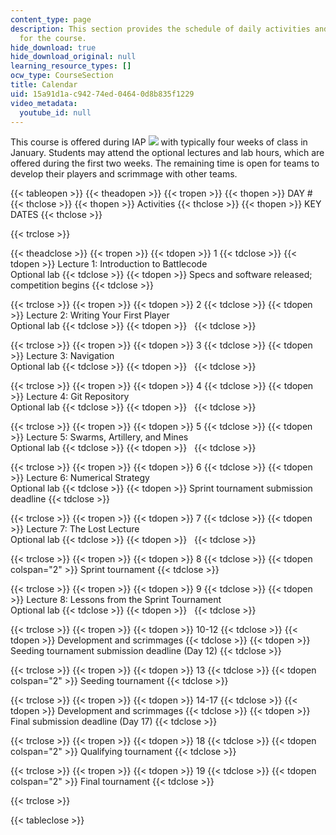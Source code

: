 ```yaml
---
content_type: page
description: This section provides the schedule of daily activities and key dates
  for the course.
hide_download: true
hide_download_original: null
learning_resource_types: []
ocw_type: CourseSection
title: Calendar
uid: 15a91d1a-c942-74ed-0464-0d8b835f1229
video_metadata:
  youtube_id: null
---
```


This course is offered during IAP ![](/images/educator/icon-question-iap.png) with typically four weeks of class in January. Students may attend the optional lectures and lab hours, which are offered during the first two weeks. The remaining time is open for teams to develop their players and scrimmage with other teams.

{{< tableopen >}}
{{< theadopen >}}
{{< tropen >}}
{{< thopen >}}
DAY #
{{< thclose >}}
{{< thopen >}}
Activities
{{< thclose >}}
{{< thopen >}}
KEY DATES
{{< thclose >}}

{{< trclose >}}

{{< theadclose >}}
{{< tropen >}}
{{< tdopen >}}
1
{{< tdclose >}}
{{< tdopen >}}
Lecture 1: Introduction to Battlecode  
Optional lab
{{< tdclose >}}
{{< tdopen >}}
Specs and software released; competition begins
{{< tdclose >}}

{{< trclose >}}
{{< tropen >}}
{{< tdopen >}}
2
{{< tdclose >}}
{{< tdopen >}}
Lecture 2: Writing Your First Player  
Optional lab
{{< tdclose >}}
{{< tdopen >}}
 
{{< tdclose >}}

{{< trclose >}}
{{< tropen >}}
{{< tdopen >}}
3
{{< tdclose >}}
{{< tdopen >}}
Lecture 3: Navigation  
Optional lab
{{< tdclose >}}
{{< tdopen >}}
 
{{< tdclose >}}

{{< trclose >}}
{{< tropen >}}
{{< tdopen >}}
4
{{< tdclose >}}
{{< tdopen >}}
Lecture 4: Git Repository  
Optional lab
{{< tdclose >}}
{{< tdopen >}}
 
{{< tdclose >}}

{{< trclose >}}
{{< tropen >}}
{{< tdopen >}}
5
{{< tdclose >}}
{{< tdopen >}}
Lecture 5: Swarms, Artillery, and Mines  
Optional lab
{{< tdclose >}}
{{< tdopen >}}
 
{{< tdclose >}}

{{< trclose >}}
{{< tropen >}}
{{< tdopen >}}
6
{{< tdclose >}}
{{< tdopen >}}
Lecture 6: Numerical Strategy  
Optional lab
{{< tdclose >}}
{{< tdopen >}}
Sprint tournament submission deadline
{{< tdclose >}}

{{< trclose >}}
{{< tropen >}}
{{< tdopen >}}
7
{{< tdclose >}}
{{< tdopen >}}
Lecture 7: The Lost Lecture  
Optional lab
{{< tdclose >}}
{{< tdopen >}}
 
{{< tdclose >}}

{{< trclose >}}
{{< tropen >}}
{{< tdopen >}}
8
{{< tdclose >}}
{{< tdopen colspan="2" >}}
Sprint tournament
{{< tdclose >}}

{{< trclose >}}
{{< tropen >}}
{{< tdopen >}}
9
{{< tdclose >}}
{{< tdopen >}}
Lecture 8: Lessons from the Sprint Tournament  
Optional lab
{{< tdclose >}}
{{< tdopen >}}
 
{{< tdclose >}}

{{< trclose >}}
{{< tropen >}}
{{< tdopen >}}
10-12
{{< tdclose >}}
{{< tdopen >}}
Development and scrimmages
{{< tdclose >}}
{{< tdopen >}}
Seeding tournament submission deadline (Day 12)
{{< tdclose >}}

{{< trclose >}}
{{< tropen >}}
{{< tdopen >}}
13
{{< tdclose >}}
{{< tdopen colspan="2" >}}
Seeding tournament
{{< tdclose >}}

{{< trclose >}}
{{< tropen >}}
{{< tdopen >}}
14-17
{{< tdclose >}}
{{< tdopen >}}
Development and scrimmages
{{< tdclose >}}
{{< tdopen >}}
Final submission deadline (Day 17)
{{< tdclose >}}

{{< trclose >}}
{{< tropen >}}
{{< tdopen >}}
18
{{< tdclose >}}
{{< tdopen colspan="2" >}}
Qualifying tournament
{{< tdclose >}}

{{< trclose >}}
{{< tropen >}}
{{< tdopen >}}
19
{{< tdclose >}}
{{< tdopen colspan="2" >}}
Final tournament
{{< tdclose >}}

{{< trclose >}}

{{< tableclose >}}